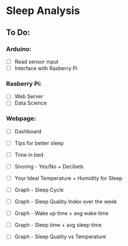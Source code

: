 # Sleep Analysis

## To Do:

### Arduino:
- [ ] Read sensor input
- [ ] Interface with Rasberry Pi

### Rasberry Pi:
- [ ] Web Server
- [ ] Data Science

### Webpage:
- [ ] Dashboard
- [ ] Tips for better sleep
- [ ] Time in bed
- [ ] Snoring - Yes/No + Decibels
- [ ] Your Ideal Temperature + Humidity for Sleep 
- [ ] Graph - Sleep Cycle
- [ ] Graph - Sleep Quality Index over the week
- [ ] Graph - Wake up time + avg wake time
- [ ] Graph - Sleep time + avg sleep time
- [ ] Graph - Sleep Quality vs Temperature


  <!-- TODO: Straight Stats - Time in Bed, Snoring - Yes/No + Decibels, Average Time Slept -->

  <!-- TODO: Graphs - Sleep Cycle per night, Sleep Quality % per day of week -->

  <!-- TODO: Get input from user every night regarding sleep conditions -->